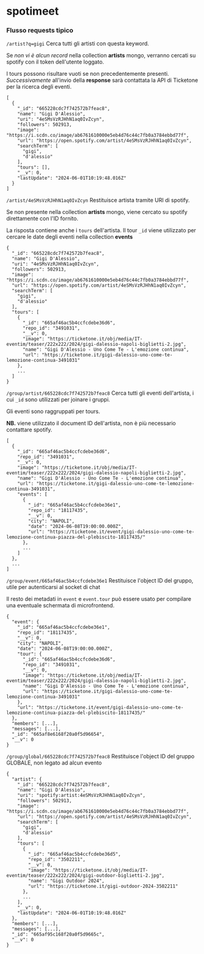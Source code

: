 # spotimeet

### Flusso requests tipico

`/artist?q=gigi`
Cerca tutti gli artisti con questa keyword. 

Se *non vi è alcun record* nella collection **artists** mongo, verranno cercati su spotify con il token dell'utente loggato.

I tours possono risultare vuoti se non precedentemente presenti. *Successivamente* all'invio della **response** sarà contattata la API di Ticketone per la ricerca degli eventi.
```
[
  {
    "_id": "665228cdc7f742572b7feac8",
    "name": "Gigi D'Alessio",
    "uri": "4eSMsVzRJHhN1aq0IvZcyn",
    "followers": 502913,
    "image": "https://i.scdn.co/image/ab6761610000e5eb4d76c44c7fb0a3784ebbd77f",
    "url": "https://open.spotify.com/artist/4eSMsVzRJHhN1aq0IvZcyn",
    "searchTerm": [
      "gigi",
      "d'alessio"
    ],
    "tours": [],
    "__v": 0,
    "lastUpdate": "2024-06-01T10:19:48.016Z"
  }
]
```

`/artist/4eSMsVzRJHhN1aq0IvZcyn`
Restituisce artista tramite URI di spotify.

Se non presente nella collection **artists** mongo, viene cercato su spotify direttamente con l'ID fornito.

La risposta contiene anche i `tours` dell'artista. Il tour `_id` viene utilizzato per cercare le date degli eventi nella collection **events**
```
{
  "_id": "665228cdc7f742572b7feac8",
  "name": "Gigi D'Alessio",
  "uri": "4eSMsVzRJHhN1aq0IvZcyn",
  "followers": 502913,
  "image": "https://i.scdn.co/image/ab6761610000e5eb4d76c44c7fb0a3784ebbd77f",
  "url": "https://open.spotify.com/artist/4eSMsVzRJHhN1aq0IvZcyn",
  "searchTerm": [
    "gigi",
    "d'alessio"
  ],
  "tours": [
    {
      "_id": "665af46ac5b4ccfcdebe36d6",
      "repo_id": "3491031",
      "__v": 0,
      "image": "https://ticketone.it/obj/media/IT-eventim/teaser/222x222/2024/gigi-dalessio-napoli-biglietti-2.jpg",
      "name": "Gigi D'Alessio - Uno Come Te - L'emozione continua",
      "url": "https://ticketone.it/gigi-dalessio-uno-come-te-lemozione-continua-3491031"
    },
    ...
  ]
}
```

`/group/artist/665228cdc7f742572b7feac8`
Cerca tutti gli eventi dell'artista, i cui `_id` sono utilizzati per joinare i gruppi.

Gli eventi sono raggruppati per tours.

**NB.** viene utilizzato il document ID dell'artista, non è più necessario contattare spotify.
```
[
  {
    "_id": "665af46ac5b4ccfcdebe36d6",
    "repo_id": "3491031",
    "__v": 0,
    "image": "https://ticketone.it/obj/media/IT-eventim/teaser/222x222/2024/gigi-dalessio-napoli-biglietti-2.jpg",
    "name": "Gigi D'Alessio - Uno Come Te - L'emozione continua",
    "url": "https://ticketone.it/gigi-dalessio-uno-come-te-lemozione-continua-3491031",
    "events": [
      {
        "_id": "665af46ac5b4ccfcdebe36e1",
        "repo_id": "18117435",
        "__v": 0,
        "city": "NAPOLI",
        "date": "2024-06-08T19:00:00.000Z",
        "url": "https://ticketone.it/event/gigi-dalessio-uno-come-te-lemozione-continua-piazza-del-plebiscito-18117435/"
      },
      ...
    ]
  },
  ...
]
```

`/group/event/665af46ac5b4ccfcdebe36e1`
Restituisce l'object ID del gruppo, utile per autenticarsi al socket di chat

Il resto dei metadati in `event` e `event.tour` può essere usato per compilare una eventuale schermata di microfrontend.
```
{
  "event": {
    "_id": "665af46ac5b4ccfcdebe36e1",
    "repo_id": "18117435",
    "__v": 0,
    "city": "NAPOLI",
    "date": "2024-06-08T19:00:00.000Z",
    "tour": {
      "_id": "665af46ac5b4ccfcdebe36d6",
      "repo_id": "3491031",
      "__v": 0,
      "image": "https://ticketone.it/obj/media/IT-eventim/teaser/222x222/2024/gigi-dalessio-napoli-biglietti-2.jpg",
      "name": "Gigi D'Alessio - Uno Come Te - L'emozione continua",
      "url": "https://ticketone.it/gigi-dalessio-uno-come-te-lemozione-continua-3491031"
    },
    "url": "https://ticketone.it/event/gigi-dalessio-uno-come-te-lemozione-continua-piazza-del-plebiscito-18117435/"
  },
  "members": [...],
  "messages": [...],
  "_id": "665af8e6168f20a0f5d96654",
  "__v": 0
}
```

`/group/global/665228cdc7f742572b7feac8`
Restituisce l'object ID del gruppo GLOBALE, non legato ad alcun evento
```
{
  "artist": {
    "_id": "665228cdc7f742572b7feac8",
    "name": "Gigi D'Alessio",
    "uri": "spotify:artist:4eSMsVzRJHhN1aq0IvZcyn",
    "followers": 502913,
    "image": "https://i.scdn.co/image/ab6761610000e5eb4d76c44c7fb0a3784ebbd77f",
    "url": "https://open.spotify.com/artist/4eSMsVzRJHhN1aq0IvZcyn",
    "searchTerm": [
      "gigi",
      "d'alessio"
    ],
    "tours": [
      {
        "_id": "665af46ac5b4ccfcdebe36d5",
        "repo_id": "3502211",
        "__v": 0,
        "image": "https://ticketone.it/obj/media/IT-eventim/teaser/222x222/2024/gigi-outdoor-biglietti-2.jpg",
        "name": "Gigi Outdoor 2024",
        "url": "https://ticketone.it/gigi-outdoor-2024-3502211"
      },
      ...
    ],
    "__v": 0,
    "lastUpdate": "2024-06-01T10:19:48.016Z"
  },
  "members": [...],
  "messages": [...],
  "_id": "665af95c168f20a0f5d9665c",
  "__v": 0
}
```